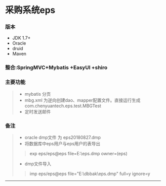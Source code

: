 # 采购系统eps


### 版本
 - JDK 1.7+
 - Oracle
 - druid
 - Maven 


### 整合:SpringMVC+Mybatis +EasyUI +shiro


### 主要功能
> + mybatis 分页
> + mbg.xml 为逆向创建dao、mapper配置文件。直接运行生成    com.chenyuantech.eps.test.MBGTest 
> + 定时发送邮件
 


 
### 备注
> - oracle dmp文件 为 eps20180827.dmp
> - 将数据库中eps用户与eps用户的表导出
>  >   exp eps/eps@eps file=E:\eps.dmp owner=(eps)
> - dmp文件导入
>  >  imp eps/eps@eps file="E:\dbbak\eps.dmp" full=y ignore=y
______
